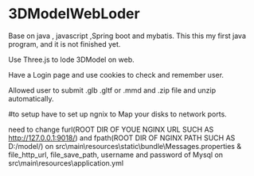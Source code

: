 # 3DModelWebLoder
Base on java , javascript ,Spring boot and mybatis.
This this my first java program, and it is not finished yet.

Use Three.js to lode 3DModel on web.

Have a Login page and use cookies to check and remember user.

Allowed user to submit .glb .gltf or .mmd and .zip file and unzip automatically.

#to setup 
have to set up ngnix to Map your disks to network ports. 


need to change furl(ROOT DIR OF YOUE NGINX URL SUCH AS http://127.0.0.1:9018/) and fpath(ROOT DIR OF NGINX PATH SUCH AS D:/model/) on src\main\resources\static\bundle\Messages.properties & 
file_http_url, file_save_path, username and password of Mysql on src\main\resources\application.yml
